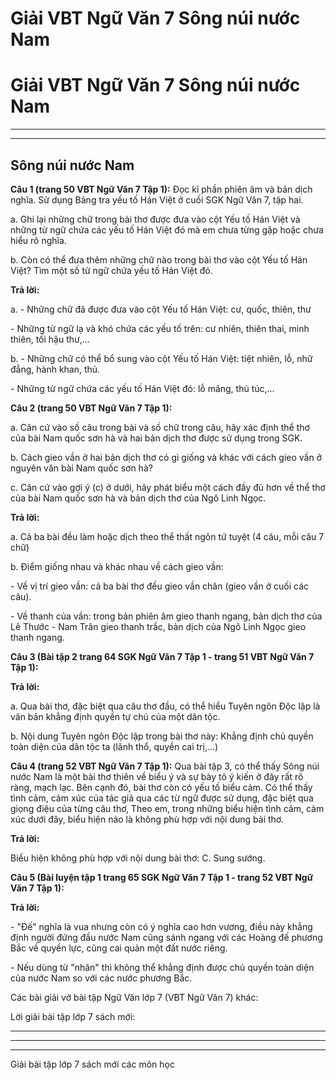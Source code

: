 # Giải VBT Ngữ Văn 7 Sông núi nước Nam

# Giải VBT Ngữ Văn 7 Sông núi nước Nam

* * *

* * *

## Sông núi nước Nam

**Câu 1 (trang 50 VBT Ngữ Văn 7 Tập 1):** Đọc kĩ phần phiên âm và bản dịch nghĩa. Sử dụng Bảng tra yếu tố Hán Việt ở cuối SGK Ngữ Văn 7, tập hai. 

a. Ghi lại những chữ trong bài thơ được đưa vào cột Yếu tố Hán Việt và những từ ngữ chứa các yếu tố Hán Việt đó mà em chưa từng gặp hoặc chưa hiểu rõ nghĩa. 

b. Còn có thể đưa thêm những chữ nào trong bài thơ vào cột Yếu tố Hán Việt? Tìm một số từ ngữ chứa yếu tố Hán Việt đó. 

**Trả lời:**

a. - Những chữ đã được đưa vào cột Yếu tố Hán Việt: cư, quốc, thiên, thư 

\- Những từ ngữ lạ và khó chứa các yếu tố trên: cư nhiên, thiên thai, minh thiên, tối hậu thư,... 

b. - Những chữ có thể bổ sung vào cột Yếu tố Hán Việt: tiệt nhiên, lỗ, nhữ đẳng, hành khan, thủ. 

\- Những từ ngữ chứa các yếu tố Hán Việt đó: lỗ mãng, thủ túc,... 

**Câu 2 (trang 50 VBT Ngữ Văn 7 Tập 1):**

a. Căn cứ vào số câu trong bài và số chữ trong câu, hãy xác định thể thơ của bài Nam quốc sơn hà và hai bản dịch thơ được sử dụng trong SGK. 

b. Cách gieo vần ở hai bản dịch thơ có gì giống và khác với cách gieo vần ở nguyên văn bài Nam quốc sơn hà? 

c. Căn cứ vào gợi ý (c) ở dưới, hãy phát biểu một cách đầy đủ hơn về thể thơ của bài Nam quốc sơn hà và bản dịch thơ của Ngô Linh Ngọc. 

**Trả lời:**

a. Cả ba bài đều làm hoặc dịch theo thể thất ngôn tứ tuyệt (4 câu, mỗi câu 7 chữ) 

b. Điểm giống nhau và khác nhau về cách gieo vần: 

\- Về vị trí gieo vần: cả ba bài thơ đều gieo vần chân (gieo vần ở cuối các câu). 

\- Về thanh của vần: trong bản phiên âm gieo thanh ngang, bản dịch thơ của Lê Thước - Nam Trân gieo thanh trắc, bản dịch của Ngô Linh Ngọc gieo thanh ngang. 

**Câu 3 (Bài tập 2 trang 64 SGK Ngữ Văn 7 Tập 1 - trang 51 VBT Ngữ Văn 7 Tập 1):**

**Trả lời:**

a. Qua bài thơ, đặc biệt qua câu thơ đầu, có thể hiểu Tuyên ngôn Độc lập là văn bản khẳng định quyền tự chủ của một dân tộc. 

b. Nội dung Tuyên ngôn Độc lập trong bài thơ này: Khẳng định chủ quyền toàn diện của dân tộc ta (lãnh thổ, quyền cai trị,...) 

**Câu 4 (trang 52 VBT Ngữ Văn 7 Tập 1):** Qua bài tập 3, có thể thấy Sông núi nước Nam là một bài thơ thiên về biểu ý và sự bày tỏ ý kiến ở đây rất rõ ràng, mạch lạc. Bên cạnh đó, bài thơ còn có yếu tố biểu cảm. Có thể thấy tình cảm, cảm xúc của tác giả qua các từ ngữ được sử dụng, đặc biệt qua giọng điệu của từng câu thơ, Theo em, trong những biểu hiện tình cảm, cảm xúc dưới đây, biểu hiện nào là không phù hợp với nội dung bài thơ. 

**Trả lời:**

Biểu hiện không phù hợp với nội dung bài thơ: C. Sung sướng. 

**Câu 5 (Bài luyện tập 1 trang 65 SGK Ngữ Văn 7 Tập 1 - trang 52 VBT Ngữ Văn 7 Tập 1):**

**Trả lời:**

\- "Đế" nghĩa là vua nhưng còn có ý nghĩa cao hơn vương, điều này khẳng định người đứng đầu nước Nam cũng sánh ngang với các Hoàng đế phương Bắc về quyền lực, cũng cai quản một đất nước riêng. 

\- Nếu dùng từ "nhân" thì không thể khẳng định được chủ quyền toàn diện của nước Nam so với các nước phương Bắc. 

Các bài giải vở bài tập Ngữ Văn lớp 7 (VBT Ngữ Văn 7) khác:

Lời giải bài tập lớp 7 sách mới:

* * *

* * *

* * *

Giải bài tập lớp 7 sách mới các môn học
